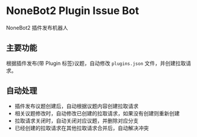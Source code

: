 # NoneBot2 Plugin Issue Bot

NoneBot2 插件发布机器人

## 主要功能

根据插件发布(带 Plugin 标签)议题，自动修改 `plugins.json` 文件，并创建拉取请求。

## 自动处理

- 插件发布议题创建后，自动根据议题内容创建拉取请求
- 相关议题修改时，自动修改已创建的拉取请求，如果没有创建则重新创建
- 拉取请求关闭时，自动关闭对应议题，并删除对应分支
- 已经创建的拉取请求在其他拉取请求合并后，自动解决冲突
